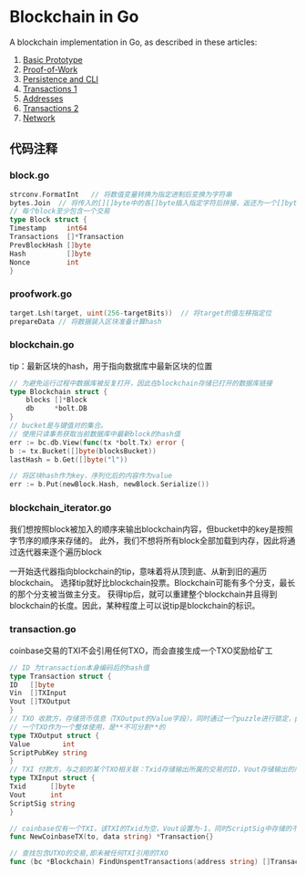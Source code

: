 # Blockchain in Go

A blockchain implementation in Go, as described in these articles:

1. [Basic Prototype](https://jeiwan.net/posts/building-blockchain-in-go-part-1/)
2. [Proof-of-Work](https://jeiwan.net/posts/building-blockchain-in-go-part-2/)
3. [Persistence and CLI](https://jeiwan.net/posts/building-blockchain-in-go-part-3/)
4. [Transactions 1](https://jeiwan.net/posts/building-blockchain-in-go-part-4/)
5. [Addresses](https://jeiwan.net/posts/building-blockchain-in-go-part-5/)
6. [Transactions 2](https://jeiwan.net/posts/building-blockchain-in-go-part-6/)
7. [Network](https://jeiwan.net/posts/building-blockchain-in-go-part-7/)

## 代码注释
### block.go
```go
strconv.FormatInt   // 将数值变量转换为指定进制后变换为字符串
bytes.Join  // 将传入的[][]byte中的各[]byte插入指定字符后拼接，返还为一个[]byte
// 每个block至少包含一个交易
type Block struct {
Timestamp     int64
Transactions  []*Transaction
PrevBlockHash []byte
Hash          []byte
Nonce         int
}
```

### proofwork.go
```go
target.Lsh(target, uint(256-targetBits))  // 将target的值左移指定位
prepareData // 将数据装入区块准备计算hash


```

### blockchain.go
tip：最新区块的hash，用于指向数据库中最新区块的位置
```go
// 为避免运行过程中数据库被反复打开，因此在blockchain存储已打开的数据库链接
type Blockchain struct {
	blocks []*Block
	db     *bolt.DB
}
// bucket是与键值对的集合。
// 使用只读事务获取当前数据库中最新block的hash值
err := bc.db.View(func(tx *bolt.Tx) error {
b := tx.Bucket([]byte(blocksBucket))
lastHash = b.Get([]byte("l"))

// 将区块hash作为key，序列化后的内容作为value
err := b.Put(newBlock.Hash, newBlock.Serialize())
```

### blockchain_iterator.go
我们想按照block被加入的顺序来输出blockchain内容，但bucket中的key是按照字节序的顺序来存储的。
此外，我们不想将所有block全部加载到内存，因此将通过迭代器来逐个遍历block

一开始迭代器指向blockchain的tip，意味着将从顶到底、从新到旧的遍历blockchain。
选择tip就好比blockchain投票。Blockchain可能有多个分支，最长的那个分支被当做主分支。
获得tip后，就可以重建整个blockchain并且得到blockchain的长度。因此，某种程度上可以说tip是blockchain的标识。

### transaction.go
coinbase交易的TXI不会引用任何TXO，而会直接生成一个TXO奖励给矿工
```go
// ID 为transaction本身编码后的hash值
type Transaction struct {
ID   []byte
Vin  []TXInput
Vout []TXOutput
}
// TXO 收款方，存储货币信息（TXOutput的Value字段），同时通过一个puzzle进行锁定，puzzle存放在ScriptPubKey字段中。
// 一个TXO作为一个整体使用，是**不可分割**的
type TXOutput struct {
Value        int
ScriptPubKey string
}
// TXI 付款方，与之前的某个TXO相关联：Txid存储输出所属的交易的ID，Vout存储输出的序号（一个交易可以包括多个TXO）
type TXInput struct {
Txid      []byte
Vout      int
ScriptSig string
}

// coinbase仅有一个TXI，该TXI的Txid为空，Vout设置为-1，同时ScriptSig中存储的不是脚本，而仅仅是一个普通字符串。
func NewCoinbaseTX(to, data string) *Transaction{}

// 查找包含UTXO的交易,即未被任何TXI引用的TXO
func (bc *Blockchain) FindUnspentTransactions(address string) []Transaction{}
```